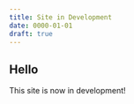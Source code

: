 ```yaml
---
title: Site in Development
date: 0000-01-01
draft: true
---
```


## Hello

This site is now in development!

